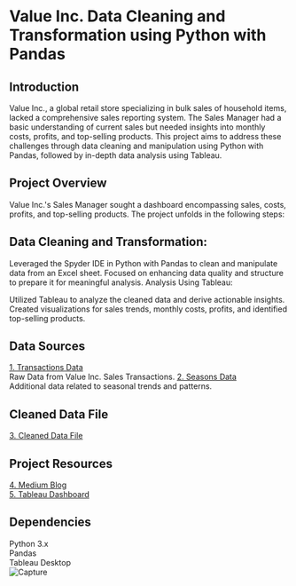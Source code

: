 # Value Inc. Data Cleaning and Transformation using Python with Pandas ## 

## Introduction
Value Inc., a global retail store specializing in bulk sales of household items, lacked a comprehensive sales reporting system. The Sales Manager had a basic understanding of current sales but needed insights into monthly costs, profits, and top-selling products. This project aims to address these challenges through data cleaning and manipulation using Python with Pandas, followed by in-depth data analysis using Tableau.

## Project Overview
Value Inc.'s Sales Manager sought a dashboard encompassing sales, costs, profits, and top-selling products. The project unfolds in the following steps:

## Data Cleaning and Transformation:

Leveraged the Spyder IDE in Python with Pandas to clean and manipulate data from an Excel sheet.
Focused on enhancing data quality and structure to prepare it for meaningful analysis.
Analysis Using Tableau:

Utilized Tableau to analyze the cleaned data and derive actionable insights.
Created visualizations for sales trends, monthly costs, profits, and identified top-selling products.

## Data Sources
[1. Transactions Data](https://drive.google.com/file/d/1i6MQZmXUuqyqGjSGbsPrNKV-eJPAhx-U/view?usp=sharing)<br> Raw Data from Value Inc. Sales Transactions.
[2. Seasons Data](https://finch-groundhog-9245.squarespace.com/s/value_inc_seasons.csv)<br> Additional data related to seasonal trends and patterns.

## Cleaned Data File
[3. Cleaned Data File](https://drive.google.com/file/d/1HjoQerZqzqM8fO4t0jfsBBe1yqR0LvMa/view?usp=sharing)<br>

## Project Resources
[4. Medium Blog](https://medium.com/@abhivik/value-inc-sales-data-cleaning-transformation-using-python-with-pandas-a-project-c3685640985b)<br> 
[5. Tableau Dashboard](https://public.tableau.com/app/profile/abhijit.mandape/viz/ValueInc_SalesDashboard_17029154314730/ValueInc_Dashboard?publish=yes)

## Dependencies
Python 3.x <br>
Pandas <br>
Tableau Desktop <br>
![Capture](https://github.com/abhivik/Value-Inc.-Data-Cleaning-and-Transformation-using-Python-with-Pandas/assets/34742262/24f4af23-21b4-40e8-b78a-6bee2691a4d2)
